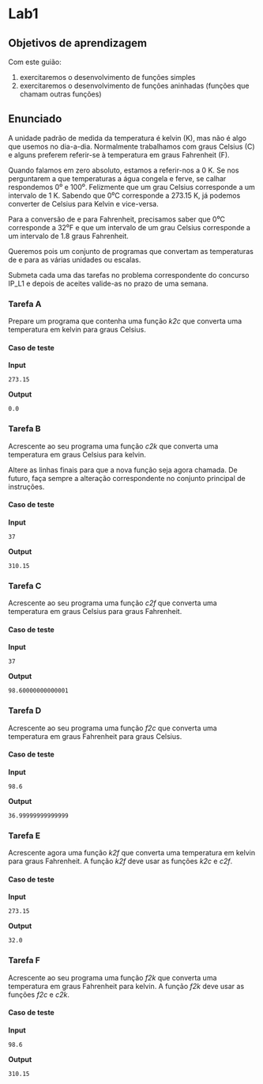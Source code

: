 # Lab1

## Objetivos de aprendizagem

Com este guião:

1. exercitaremos o desenvolvimento de funções simples
1. exercitaremos o desenvolvimento de funções aninhadas (funções que chamam outras funções)


## Enunciado

A unidade padrão de medida da temperatura é kelvin (K), mas não é algo que usemos no dia-a-dia. Normalmente trabalhamos com graus Celsius (C) e alguns preferem referir-se à temperatura em graus Fahrenheit (F).

Quando falamos em zero absoluto, estamos a referir-nos a 0 K. Se nos perguntarem a que temperaturas a água congela e ferve, se calhar respondemos 0⁰ e 100⁰. Felizmente que um grau Celsius corresponde a um intervalo de 1 K. Sabendo que 0⁰C corresponde a 273.15 K, já podemos converter de Celsius para Kelvin e vice-versa.

Para a conversão de e para Fahrenheit, precisamos saber que 0⁰C corresponde a 32⁰F e que um intervalo de um grau Celsius corresponde a um intervalo de 1.8 graus Fahrenheit.

Queremos pois um conjunto de programas que convertam as temperaturas de e para as várias unidades ou escalas. 

Submeta cada uma das tarefas no problema correspondente do concurso IP_L1 e depois de aceites valide-as no prazo de uma semana.

### Tarefa A

Prepare um programa que contenha uma função *k2c* que converta uma temperatura em kelvin para graus Celsius.

#### Caso de teste

**Input**

```
273.15
```


**Output**

```
0.0
```

### Tarefa B

Acrescente ao seu programa uma função *c2k* que converta uma temperatura em graus Celsius para kelvin.

Altere as linhas finais para que a nova função seja agora chamada.
De futuro, faça sempre a alteração correspondente no conjunto principal de instruções.

#### Caso de teste

**Input**

```
37
```


**Output**

```
310.15
```


### Tarefa C

Acrescente ao seu programa uma função *c2f* que converta uma temperatura em graus Celsius para graus Fahrenheit.

#### Caso de teste

**Input**

```
37
```

**Output**

```
98.60000000000001
```

### Tarefa D

Acrescente ao seu programa uma função *f2c* que converta uma temperatura em graus Fahrenheit para graus Celsius.

#### Caso de teste

**Input**

```
98.6
```

**Output**

```
36.99999999999999
```

### Tarefa E

Acrescente agora uma função *k2f* que converta uma temperatura em kelvin para graus Fahrenheit. A função *k2f* deve usar as funções *k2c* e *c2f*. 

#### Caso de teste

**Input**

```
273.15
```

**Output**

```
32.0
```

### Tarefa F

Acrescente ao seu programa uma função *f2k* que converta uma temperatura em graus Fahrenheit para kelvin. A função *f2k* deve usar as funções *f2c* e *c2k*. 

#### Caso de teste

**Input**

```
98.6
```

**Output**

```
310.15
```

